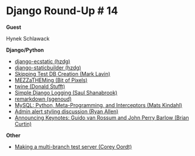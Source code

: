 # Django Round-Up # 14

**Guest**

Hynek Schlawack

**Django/Python**

* [django-ecstatic (hzdg)](https://github.com/hzdg/django-ecstatic)
* [django-staticbuilder (hzdg)](https://github.com/hzdg/django-staticbuilder)
* [Skipping Test DB Creation (Mark Lavin)](http://www.caktusgroup.com/blog/2013/10/02/skipping-test-db-creation/)
* [MEZZaTHEMing (Bit of Pixels)](http://bitofpixels.com/blog/mezzatheming-creating-mezzanine-themes-part-1-basehtml/)
* [twine (Donald Stufft)](https://github.com/dstufft/twine)
* [Simple Django Logging (Saul Shanabrook)](http://www.saulshanabrook.com/post/62641685254/simple-django-logging)
* [remarkdown (sgenoud)](https://github.com/sgenoud/remarkdown)
* [MySQL: Python, Meta-Programming, and Interceptors (Mats Kindahl)](http://mysqlmusings.blogspot.com/2012/01/mysql-python-meta-programming-and.html)
* [Admin alert styling discussion (Ryan Allen)](https://groups.google.com/forum/#!topic/django-developers/JsMifSP4QvY)
* [Announcing Keynotes: Guido van Rossum and John Perry Barlow (Brian Curtin)](http://pycon.blogspot.com/2013/10/announcing-keynotes-guido-van-rossum.html)

**Other**

* [Making a multi-branch test server (Corey Oordt)](http://depressedoptimism.com/blog/2013/10/8/making-a-multi-branch-test-server)
